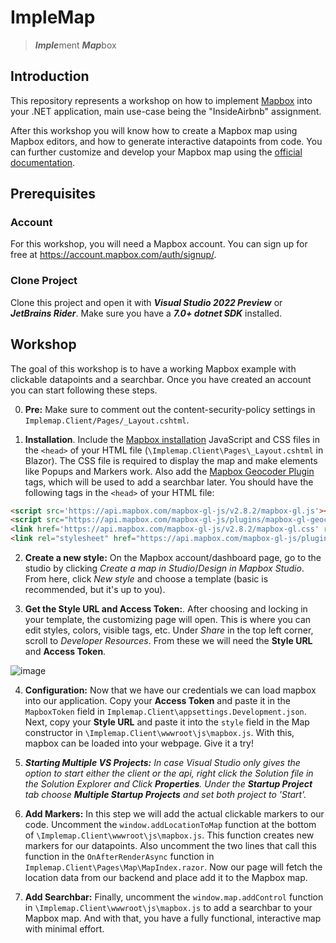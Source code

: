 # ImpleMap

> ***Imple***ment ***Map***box

## Introduction

This repository represents a workshop on how to implement [Mapbox](https://www.mapbox.com/) into your .NET application, main use-case being the "InsideAirbnb" assignment.

After this workshop you will know how to create a Mapbox map using Mapbox editors, and how to generate interactive datapoints from code. You can further customize and develop your Mapbox map using the [official documentation](https://docs.mapbox.com/mapbox-gl-js/guides/).


## Prerequisites

### Account
For this workshop, you will need a Mapbox account. You can sign up for free at https://account.mapbox.com/auth/signup/.

### Clone Project
Clone this project and open it with ***Visual Studio 2022 Preview*** or ***JetBrains Rider***. Make sure you have a ***7.0+ dotnet SDK*** installed.



## Workshop

The goal of this workshop is to have a working Mapbox example with clickable datapoints and a searchbar. Once you have created an account you can start following these steps.

0. **Pre:** Make sure to comment out the content-security-policy settings in `Implemap.Client/Pages/_Layout.cshtml`.

1. **Installation**. Include the [Mapbox installation](https://docs.mapbox.com/mapbox-gl-js/guides/install/) JavaScript and CSS files in the `<head>` of your HTML file (`\Implemap.Client\Pages\_Layout.cshtml` in Blazor). The CSS file is required to display the map and make elements like Popups and Markers work. Also add the [Mapbox Geocoder Plugin](https://docs.mapbox.com/mapbox-gl-js/example/mapbox-gl-geocoder/) tags, which will be used to add a searchbar later. You should have the following tags in the `<head>` of your HTML file:

```html
<script src='https://api.mapbox.com/mapbox-gl-js/v2.8.2/mapbox-gl.js'></script>
<script src="https://api.mapbox.com/mapbox-gl-js/plugins/mapbox-gl-geocoder/v5.0.0/mapbox-gl-geocoder.min.js"></script>
<link href='https://api.mapbox.com/mapbox-gl-js/v2.8.2/mapbox-gl.css' rel='stylesheet' />
<link rel="stylesheet" href="https://api.mapbox.com/mapbox-gl-js/plugins/mapbox-gl-geocoder/v5.0.0/mapbox-gl-geocoder.css" type="text/css">
```
  
2. **Create a new style:** On the Mapbox account/dashboard page, go to the studio by clicking *Create a map in Studio*/*Design in Mapbox Studio*. From here, click *New style* and choose a template (basic is recommended, but it's up to you).
  
3. **Get the Style URL and Access Token:**. After choosing and locking in your template, the customizing page will open. This is where you can edit styles, colors, visible tags, etc. Under *Share* in the top left corner, scroll to *Developer Resources*. From these we will need the **Style URL** and **Access Token**.
  
  ![image](https://user-images.githubusercontent.com/38245893/167893325-ebeb3dbd-1653-4e31-90e3-1ea9ccdcc74a.png)

4. **Configuration:** Now that we have our credentials we can load mapbox into our application. Copy your **Access Token** and paste it in the `MapboxToken` field in `Implemap.Client\appsettings.Development.json`. Next, copy your **Style URL** and paste it into the `style` field in the Map constructor in `\Implemap.Client\wwwroot\js\mapbox.js`. With this, mapbox can be loaded into your webpage. Give it a try!

5. ***Starting Multiple VS Projects:** In case Visual Studio only gives the option to start either the client or the api, right click the Solution file in the Solution Explorer and Click **Properties**. Under the **Startup Project** tab choose **Multiple Startup Projects** and set both project to 'Start'.*

6. **Add Markers:** In this step we will add the actual clickable markers to our code. Uncomment the `window.addLocationToMap` function at the bottom of `\Implemap.Client\wwwroot\js\mapbox.js`. This function creates new markers for our datapoints. Also uncomment the two lines that call this function in the `OnAfterRenderAsync` function in `Implemap.Client\Pages\Map\MapIndex.razor`. Now our page will fetch the location data from our backend and place add it to the Mapbox map.

7. **Add Searchbar:** Finally, uncomment the `window.map.addControl` function in `\Implemap.Client\wwwroot\js\mapbox.js` to add a searchbar to your Mapbox map. And with that, you have a fully functional, interactive map with minimal effort.
